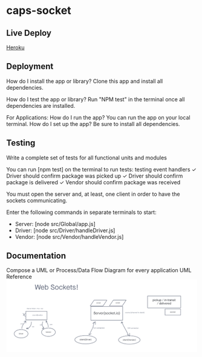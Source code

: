 # caps-socket

## Live Deploy

[Heroku](https://yamada-caps-socket.herokuapp.com/)

## Deployment

How do I install the app or library?
Clone this app and install all dependencies.

How do I test the app or library?
Run "NPM test" in the terminal once all dependencies are installed.

For Applications:
How do I run the app?
You can run the app on your local terminal.
How do I set up the app?
Be sure to install all dependencies.

## Testing

Write a complete set of tests for all functional units and modules

You can run [npm test] on the terminal to run tests:
 testing event handlers
    ✓ Driver should confirm package was picked up
    ✓ Driver should confirm package is delivered
    ✓ Vendor should confirm package was received

You must open the server and, at least, one client in order to have the sockets communicating.

Enter the following commands in separate terminals to start:

- Server: [node src/Global/app.js]
- Driver: [node src/Driver/handleDriver.js]
- Vendor: [node src/Vendor/handleVendor.js]

## Documentation

Compose a UML or Process/Data Flow Diagram for every application
UML Reference
![Lab12 UML](./images/Lab12-UML.png)
